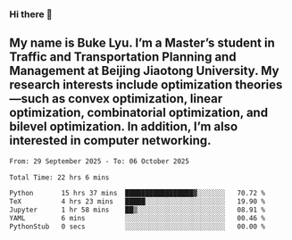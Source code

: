 ### Hi there 👋
## My name is Buke Lyu. I’m a Master’s student in Traffic and Transportation Planning and Management at Beijing Jiaotong University. My research interests include optimization theories—such as convex optimization, linear optimization, combinatorial optimization, and bilevel optimization. In addition, I’m also interested in computer networking.
<!--START_SECTION:waka-->

```txt
From: 29 September 2025 - To: 06 October 2025

Total Time: 22 hrs 6 mins

Python       15 hrs 37 mins  █████████████████▓░░░░░░░   70.72 %
TeX          4 hrs 23 mins   █████░░░░░░░░░░░░░░░░░░░░   19.90 %
Jupyter      1 hr 58 mins    ██▒░░░░░░░░░░░░░░░░░░░░░░   08.91 %
YAML         6 mins          ░░░░░░░░░░░░░░░░░░░░░░░░░   00.46 %
PythonStub   0 secs          ░░░░░░░░░░░░░░░░░░░░░░░░░   00.00 %
```

<!--END_SECTION:waka-->
<!--
**Bookervsky/Bookervsky** is a ✨ _special_ ✨ repository because its `README.md` (this file) appears on your GitHub profile.

Here are some ideas to get you started:

- 🔭 I’m currently working on ...
- 🌱 I’m currently learning ...
- 👯 I’m looking to collaborate on ...
- 🤔 I’m looking for help with ...
- 💬 Ask me about ...
- 📫 How to reach me: ...
- 😄 Pronouns: ...
- ⚡ Fun fact: ...
-->
